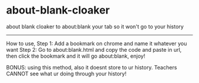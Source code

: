 # about-blank-cloaker
about blank cloaker to about:blank your tab so it won't go to your history

----------------------------------------------------------------------------

How to use,
Step 1: Add a bookmark on chrome and name it whatever you want
Step 2: Go to about:blank.html and copy the code and paste in url, then click the bookmark and it will go about:blank, enjoy!

BONUS: using this method, also it doesnt store to ur history. Teachers CANNOT see what ur doing through your history!
